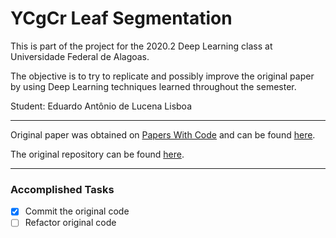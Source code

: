# YCgCr Leaf Segmentation
This is part of the project for the 2020.2 Deep Learning class at Universidade Federal de Alagoas.

The objective is to try to replicate and possibly improve the original paper by using Deep Learning techniques learned throughout the semester.

Student: Eduardo Antônio de Lucena Lisboa

---

Original paper was obtained on [Papers With Code](https://paperswithcode.com) and can be found [here](https://paperswithcode.com/paper/a-smartphone-application-to-detection-and).

The original repository can be found [here](https://github.com/FrexG/ycgcr_leaf_segmentation).

---

### Accomplished Tasks
- [X] Commit the original code
- [ ] Refactor original code

